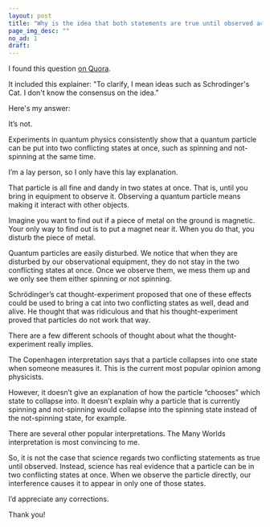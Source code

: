 ```yaml
---
layout: post
title: "Why is the idea that both statements are true until observed acceptable in science?"
page_img_desc: ""
no_ad: 1
draft:
---
```


I found this question <a href="https://www.quora.com/Why-is-the-idea-that-both-statements-are-true-until-observed-acceptable-in-science/">on Quora</a>.

It included this explainer: "To clarify, I mean ideas such as Schrodinger's Cat. I don't know the consensus on the idea."

Here's my answer:

It’s not.

Experiments in quantum physics consistently show that a quantum particle can be put into two conflicting states at once, such as spinning and not-spinning at the same time.

I’m a lay person, so I only have this lay explanation.

That particle is all fine and dandy in two states at once. That is, until you bring in equipment to observe it. Observing a quantum particle means making it interact with other objects.

Imagine you want to find out if a piece of metal on the ground is magnetic. Your only way to find out is to put a magnet near it. When you do that, you disturb the piece of metal.

Quantum particles are easily disturbed. We notice that when they are disturbed by our observational equipment, they do not stay in the two conflicting states at once. Once we observe them, we mess them up and we only see them either spinning or not spinning.

Schrödinger’s cat thought-experiment proposed that one of these effects could be used to bring a cat into two conflicting states as well, dead and alive. He thought that was ridiculous and that his thought-experiment proved that particles do not work that way.

There are a few different schools of thought about what the thought-experiment really implies.

The Copenhagen interpretation says that a particle collapses into one state when someone measures it. This is the current most popular opinion among physicists.

However, it doesn’t give an explanation of how the particle “chooses” which state to collapse into. It doesn’t explain why a particle that is currently spinning and not-spinning would collapse into the spinning state instead of the not-spinning state, for example.

There are several other popular interpretations. The Many Worlds interpretation is most convincing to me.

So, it is not the case that science regards two conflicting statements as true until observed. Instead, science has real evidence that a particle can be in two conflicting states at once. When we observe the particle directly, our interference causes it to appear in only one of those states.

I’d appreciate any corrections.

Thank you!
